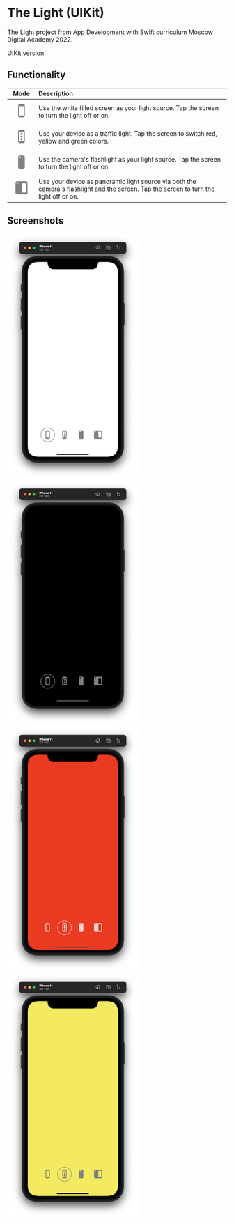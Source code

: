 # The Light (UIKit)

The Light project from App Development with Swift curriculum Moscow Digital Academy 2022. 

UIKit version.

## Functionality

| Mode | Description |
|:----:|:------------|
| ![Mode ScreenLight@1x.png](https://github.com/FedorBoretsky/The-Light--UIKit/blob/main/The%20Light%20(UIKit)/Illustrations%20for%20Readme/Mode%20ScreenLight@1x.png?raw=true) | Use the white filled screen as your light source. Tap the screen to turn the light off or on.  |
| ![Mode TrafficLights@1x.png](https://github.com/FedorBoretsky/The-Light--UIKit/blob/main/The%20Light%20(UIKit)/Illustrations%20for%20Readme/Mode%20TrafficLights@1x.png?raw=true) | Use your device as a traffic light. Tap the screen to switch red, yellow and green colors. |
| ![Mode CameraLight@1x.png](https://github.com/FedorBoretsky/The-Light--UIKit/blob/main/The%20Light%20(UIKit)/Illustrations%20for%20Readme/Mode%20CameraLight@1x.png?raw=true) | Use the camera's flashlight as your light source. Tap the screen to turn the light off or on. |
| ![Mode CameraAndScreenLight@1x.png](https://github.com/FedorBoretsky/The-Light--UIKit/blob/main/The%20Light%20(UIKit)/Illustrations%20for%20Readme/Mode%20CameraAndScreenLight@1x.png?raw=true) | Use your device as panoramic light source via both the camera's flashlight and the screen. Tap the screen to turn the light off or on. |

## Screenshots

![Screenshot 1](https://github.com/FedorBoretsky/The-Light--UIKit/blob/main/The%20Light%20(UIKit)/Screenshots/Screenshot%201.png?raw=true)
![Screenshot 2](https://github.com/FedorBoretsky/The-Light--UIKit/blob/main/The%20Light%20(UIKit)/Screenshots/Screenshot%202.png?raw=true)
![Screenshot 3](https://github.com/FedorBoretsky/The-Light--UIKit/blob/main/The%20Light%20(UIKit)/Screenshots/Screenshot%203.png?raw=true)
![Screenshot 4](https://github.com/FedorBoretsky/The-Light--UIKit/blob/main/The%20Light%20(UIKit)/Screenshots/Screenshot%204.png?raw=true)

